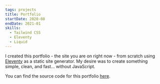 ```yaml
---
tags: projects
title: Portfolio
startDate: 2020-08
endDate: 2021-01
skills:
  - Tailwind CSS
  - Eleventy
  - Liquid
---
```


I created this portfolio - the site you are on right now - from scratch using [Eleventy](https://www.11ty.dev/) as a static site generator. My desire was to create something simple, clean, and fast... without JavaScript.

You can find the source code for this portfolio [here](https://github.com/cbejensen/portfolio).
